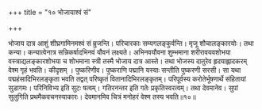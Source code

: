 +++
title = "१० भोजायाश्वं सं"

+++

भोजाय दात्र आशुं शीघ्रगामिनमश्वं सं म्रुजन्ति। परिचारकाः सम्यगलङ्कुर्वन्ति। मृजू शौचालङ्कारयोः। तथा कन्या। कन्यात्वेनात्र सन्निकर्षादभिनवं यौवनं लक्ष्यते। अभिनवयौवना शुम्भमाना शरीरावयवशोभया वस्त्राद्यलङ्कारशोभया च शोभमाना स्त्री तस्मै भोजाय दात्र आस्ते। तथा भोजस्य दातुरेव हृदयाह्लादकरम् वेश्म गृहं भवति। कीदृशम् । पुष्करिणीव। पुष्कराणि पद्मानि यस्याः सन्तीति पुष्करणी सरसी। सा यथा पद्महंसादिभिरलङ्कृता भवति तद्वत् परिष्कृतं वितानादिभिरलङ्कृतम्। परिपूर्वस्य करोतेर्भूषणार्थे संहितायां सुडागमः। परिनिविभ्य इति सुटः षत्वम्। गतिरनन्तर इति गतेः प्रकृतिस्वरत्वम्। तथा देवमानेव। सुपां सुलुगिति प्रथमैकवचनस्याकारः। देवमानमिव चित्रं मनोहरं वेश्म तस्य भवति॥१०॥